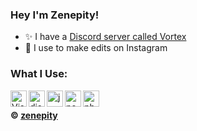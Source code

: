 ### Hey I'm Zenepity!
- ✨ I have a [Discord server called Vortex](https://discord.gg/rdXhgdgaE9)
- 📣 I use to make edits on Instagram

### What I Use:

<img align="left" alt="Visual Studio Code" width="26px" src="https://i.imgur.com/LwSdAlE.png" />
<img align="left" alt="discord.js" width="26px" src="https://i.imgur.com/SI1DZf3.png" />
<img align="left" alt="js" width="26px" src="https://i.imgur.com/3u1wzwE.png" />
<img align="left" alt="node.js" width="26px" src="https://i.imgur.com/tYLFZBh.png" />
<img align="left" alt="photoshop" width="26px" src="https://i.imgur.com/OC1RcS5.jpg" /> <br />


**© [zenepity](https://github.com/zenepity)**

